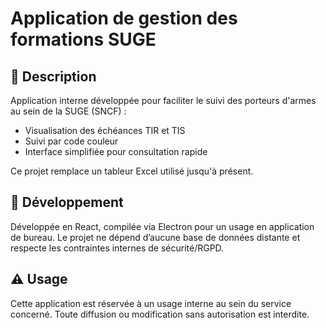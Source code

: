 # Application de gestion des formations SUGE

## 🧠 Description

Application interne développée pour faciliter le suivi des porteurs d'armes au sein de la SUGE (SNCF) :
- Visualisation des échéances TIR et TIS
- Suivi par code couleur
- Interface simplifiée pour consultation rapide

Ce projet remplace un tableur Excel utilisé jusqu'à présent.

## 👤 Développement

Développée en React, compilée via Electron pour un usage en application de bureau. Le projet ne dépend d’aucune base de données distante et respecte les contraintes internes de sécurité/RGPD.

## ⚠️ Usage

Cette application est réservée à un usage interne au sein du service concerné. Toute diffusion ou modification sans autorisation est interdite.

